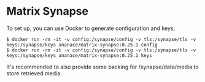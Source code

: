 Matrix Synapse
==============

To set up, you can use Docker to generate configuration and keys;

```
$ docker run -rm -it -v config:/synapse/config -v tls:/synapse/tls -v keys:/synapse/keys ananace/matrix-synapse:0.25.1 config
$ docker run -rm -it -v config:/synapse/config -v tls:/synapse/tls -v keys:/synapse/keys ananace/matrix-synapse:0.25.1 keys
```

It's recommended to also provide some backing for /synapse/data/media to store retrieved media.
